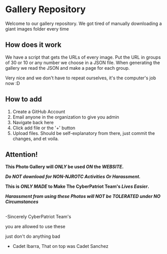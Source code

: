 # Gallery Repository

Welcome to our gallery repository. We got tired of manually downloading a giant images folder every time

## How does it work
We have a script that gets the URLs of every image.
Put the URL in groups of 30 or 10 or any number  we choose in a JSON file.
When generating the gallery we read the JSON and make a page for each group.

Very nice and we don't have to repeat ourselves, it's the computer's job now :D

## How to add
1. Create a GitHub Account
2. Email anyone in the organization to give you admin
3. Navigate back here
4. Click add file or the '+' button
5. Upload files.
Should be self-explanatory from there, just commit the changes, and et voila.

## Attention! 
**This Photo Gallery will _ONLY_ be used _ON_ the _WEBSITE_.**

***Do NOT download for NON-NJROTC Activities Or Harassment.***

**This is _ONLY MADE_ to Make The CyberPatriot Team's _Lives Easier_.**

***Harassment from using these Photos will NOT be TOLERATED under NO Circumstances***
##

-Sincerely CyberPatriot Team's

you are allowed to use these

just don't do anything bad

- Cadet Ibarra, That on top was Cadet Sanchez

